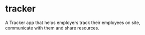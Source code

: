 # tracker
A Tracker app that helps employers track their employees on site, communicate with them and share resources.
